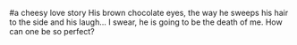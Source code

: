 #a cheesy love story
His brown chocolate eyes, the way he sweeps his hair to the side and his laugh... 
I swear, he is going to be the death of me. 
How can one be so perfect? 
